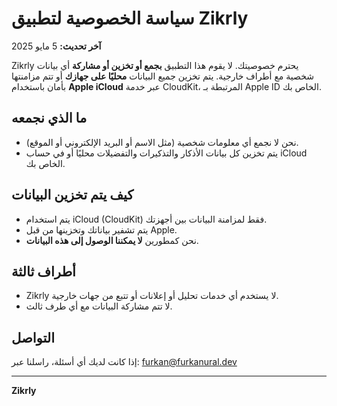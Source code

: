 # سياسة الخصوصية لتطبيق Zikrly

**آخر تحديث:** 5 مايو 2025

Zikrly يحترم خصوصيتك. لا يقوم هذا التطبيق **بجمع أو تخزين أو مشاركة** أي بيانات شخصية مع أطراف خارجية. يتم تخزين جميع البيانات **محليًا على جهازك** أو تتم مزامنتها بأمان باستخدام **Apple iCloud** عبر خدمة CloudKit، المرتبطة بـ Apple ID الخاص بك.

## ما الذي نجمعه
- نحن لا نجمع أي معلومات شخصية (مثل الاسم أو البريد الإلكتروني أو الموقع).
- يتم تخزين كل بيانات الأذكار والتذكيرات والتفضيلات محليًا أو في حساب iCloud الخاص بك.

## كيف يتم تخزين البيانات
- يتم استخدام iCloud (CloudKit) فقط لمزامنة البيانات بين أجهزتك.
- يتم تشفير بياناتك وتخزينها من قبل Apple.
- نحن كمطورين **لا يمكننا الوصول إلى هذه البيانات**.

## أطراف ثالثة
- Zikrly لا يستخدم أي خدمات تحليل أو إعلانات أو تتبع من جهات خارجية.
- لا تتم مشاركة البيانات مع أي طرف ثالث.

## التواصل
إذا كانت لديك أي أسئلة، راسلنا عبر: [furkan@furkanural.dev](mailto:furkan@furkanural.dev)

---

**Zikrly**
